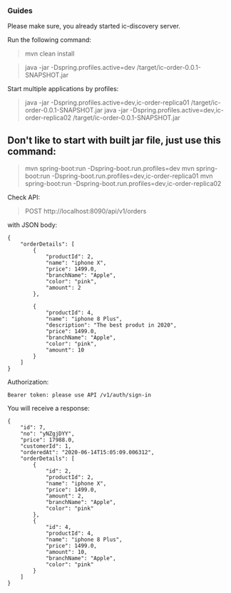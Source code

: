 ### Guides

Please make sure, you already started ic-discovery server.

Run the following command:

> mvn clean install

> java -jar -Dspring.profiles.active=dev /target/ic-order-0.0.1-SNAPSHOT.jar

Start multiple applications by profiles:

> java -jar -Dspring.profiles.active=dev,ic-order-replica01 /target/ic-order-0.0.1-SNAPSHOT.jar
> java -jar -Dspring.profiles.active=dev,ic-order-replica02 /target/ic-order-0.0.1-SNAPSHOT.jar

## Don't like to start with built jar file, just use this command:

> mvn spring-boot:run -Dspring-boot.run.profiles=dev
> mvn spring-boot:run -Dspring-boot.run.profiles=dev,ic-order-replica01
> mvn spring-boot:run -Dspring-boot.run.profiles=dev,ic-order-replica02

Check API:

> POST http://localhost:8090/api/v1/orders

with JSON body:

    {
    	"orderDetails": [
    		{
    			"productId": 2,
    			"name": "iphone X",
                "price": 1499.0,
                "branchName": "Apple",
                "color": "pink",
                "amount": 2
    		},
    		
    		{
    			"productId": 4,
                "name": "iphone 8 Plus",
                "description": "The best produt in 2020",
                "price": 1499.0,
                "branchName": "Apple",
                "color": "pink",
                "amount": 10
    		}
    	]
    }

Authorization:

    Bearer token: please use API /v1/auth/sign-in
    
You will receive a response:

    {
        "id": 7,
        "no": "yNZgjDYY",
        "price": 17988.0,
        "customerId": 1,
        "orderedAt": "2020-06-14T15:05:09.006312",
        "orderDetails": [
            {
                "id": 2,
                "productId": 2,
                "name": "iphone X",
                "price": 1499.0,
                "amount": 2,
                "branchName": "Apple",
                "color": "pink"
            },
            {
                "id": 4,
                "productId": 4,
                "name": "iphone 8 Plus",
                "price": 1499.0,
                "amount": 10,
                "branchName": "Apple",
                "color": "pink"
            }
        ]
    }